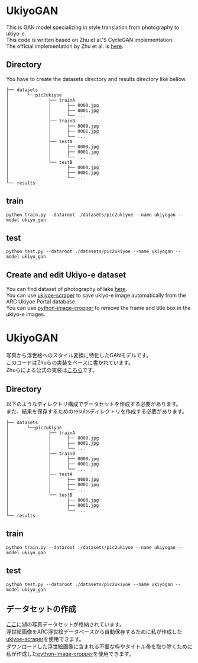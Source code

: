 # UkiyoGAN

This is GAN model specializing in style translation from photography to ukiyo-e.  
This code is written based on Zhu et al.'S CycleGAN implementation.  
The official implementation by Zhu et al. is [here](https://github.com/junyanz/pytorch-CycleGAN-and-pix2pix).

## Directory

You have to create the datasets directory and results directory like bellow.
```
├── datasets  
│       └──pic2ukiyoe  
│               ├── trainA  
│               │      ├── 0000.jpg  
│               │      ├── 0001.jpg  
│               │      └── ...  
│               ├── trainB  
│               │      ├── 0000.jpg  
│               │      ├── 0001.jpg  
│               │      └── ...  
│               ├── testA  
│               │      ├── 0000.jpg  
│               │      ├── 0001.jpg  
│               │      └── ...  
│               └── testB  
│                      ├── 0000.jpg  
│                      ├── 0001.jpg  
│                      └── ...  
└── results
```

## train

```
python train.py --dataroot ./datasets/pic2ukiyoe --name ukiyogan --model ukiyo_gan
```

## test

```
python test.py --dataroot ./datasets/pic2ukiyoe --name ukiyogan --model ukiyo_gan
```

## Create and edit Ukiyo-e dataset

You can find dataset of photography of lake [here](https://github.com/ml5js/ml5-data-and-models/tree/master).  
You can use [ukiyoe-scraper](https://github.com/y-koke/ukiyoe-scraper) to save ukiyo-e image automatically from the ARC Ukiyoe Portal database.  
You can use [python-image-cropper](https://github.com/y-koke/python-image-cropper) to remove the frame and title box in the ukiyo-e images.

# UkiyoGAN

写真から浮世絵へのスタイル変換に特化したGANモデルです。  
このコードはZhuらの実装をベースに書かれています。   
Zhuらによる公式の実装は[こちら](https://github.com/junyanz/pytorch-CycleGAN-and-pix2pix)です。

## Directory

以下のようなディレクトリ構成でデータセットを作成する必要があります。  
また、結果を保存するためのresultsディレクトリを作成する必要があります。
```
├── datasets  
│       └──pic2ukiyoe  
│               ├── trainA  
│               │      ├── 0000.jpg  
│               │      ├── 0001.jpg  
│               │      └── ...  
│               ├── trainB  
│               │      ├── 0000.jpg  
│               │      ├── 0001.jpg  
│               │      └── ...  
│               ├── testA  
│               │      ├── 0000.jpg  
│               │      ├── 0001.jpg  
│               │      └── ...  
│               └── testB  
│                      ├── 0000.jpg  
│                      ├── 0001.jpg  
│                      └── ...  
└── results
```

## train

```
python train.py --dataroot ./datasets/pic2ukiyoe --name ukiyogan --model ukiyo_gan
```

## test

```
python test.py --dataroot ./datasets/pic2ukiyoe --name ukiyogan --model ukiyo_gan
```

## データセットの作成

[ここ](https://github.com/ml5js/ml5-data-and-models/tree/master)に湖の写真データセットが格納されています。    
浮世絵画像をARC浮世絵データベースから自動保存するために私が作成した[ukiyoe-scraper](https://github.com/y-koke/ukiyoe-scraper)を使用できます。  
ダウンロードした浮世絵画像に含まれる不要な枠やタイトル帯を取り除くために私が作成した[python-image-cropper](https://github.com/y-koke/python-image-cropper)を使用できます。
